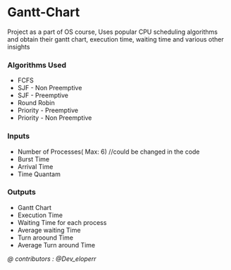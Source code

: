 # Gantt-Chart
Project as a part of OS course, Uses popular CPU scheduling algorithms and obtain their gantt chart, execution time, waiting time and various other insights
### Algorithms Used
* FCFS
* SJF - Non Preemptive
* SJF - Preemptive
* Round Robin
* Priority - Preemptive
* Priority - Non Preemptive


### Inputs
- Number of Processes( Max: 6) //could be changed in the code
- Burst Time
- Arrival Time
- Time Quantam


### Outputs
- Gantt Chart
- Execution Time
- Waiting Time for each process
- Average waiting Time
- Turn aroound Time
- Average Turn around Time


 *@ contributors : @Dev_eloperr*
